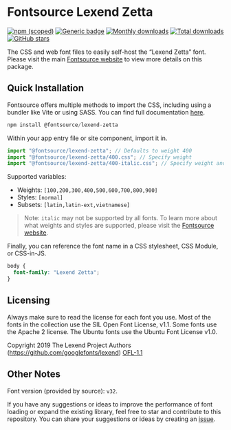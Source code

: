 # Fontsource Lexend Zetta

[![npm (scoped)](https://img.shields.io/npm/v/@fontsource/lexend-zetta?color=brightgreen)](https://www.npmjs.com/package/@fontsource/lexend-zetta) [![Generic badge](https://img.shields.io/badge/fontsource-passing-brightgreen)](https://github.com/fontsource/fontsource) [![Monthly downloads](https://badgen.net/npm/dm/@fontsource/lexend-zetta)](https://github.com/fontsource/fontsource) [![Total downloads](https://badgen.net/npm/dt/@fontsource/lexend-zetta)](https://github.com/fontsource/fontsource) [![GitHub stars](https://img.shields.io/github/stars/fontsource/fontsource.svg?style=social&label=Star)](https://github.com/fontsource/fontsource/stargazers)

The CSS and web font files to easily self-host the “Lexend Zetta” font. Please visit the main [Fontsource website](https://fontsource.org/fonts/lexend-zetta) to view more details on this package.

## Quick Installation

Fontsource offers multiple methods to import the CSS, including using a bundler like Vite or using SASS. You can find full documentation [here](https://fontsource.org/docs/getting-started/introduction).

```javascript
npm install @fontsource/lexend-zetta
```

Within your app entry file or site component, import it in.

```javascript
import "@fontsource/lexend-zetta"; // Defaults to weight 400
import "@fontsource/lexend-zetta/400.css"; // Specify weight
import "@fontsource/lexend-zetta/400-italic.css"; // Specify weight and style
```

Supported variables:
- Weights: `[100,200,300,400,500,600,700,800,900]`
- Styles: `[normal]`
- Subsets: `[latin,latin-ext,vietnamese]`

> Note: `italic` may not be supported by all fonts. To learn more about what weights and styles are supported, please visit the [Fontsource website](https://fontsource.org/fonts/lexend-zetta).

Finally, you can reference the font name in a CSS stylesheet, CSS Module, or CSS-in-JS.

```css
body {
  font-family: "Lexend Zetta";
}
```

## Licensing
Always make sure to read the license for each font you use. Most of the fonts in the collection use the SIL Open Font License, v1.1. Some fonts use the Apache 2 license. The Ubuntu fonts use the Ubuntu Font License v1.0.

Copyright 2019 The Lexend Project Authors (https://github.com/googlefonts/lexend)
[OFL-1.1](https://openfontlicense.org)

## Other Notes
Font version (provided by source): `v32`.

If you have any suggestions or ideas to improve the performance of font loading or expand the existing library, feel free to star and contribute to this repository. You can share your suggestions or ideas by creating an [issue](https://github.com/fontsource/fontsource/issues).
